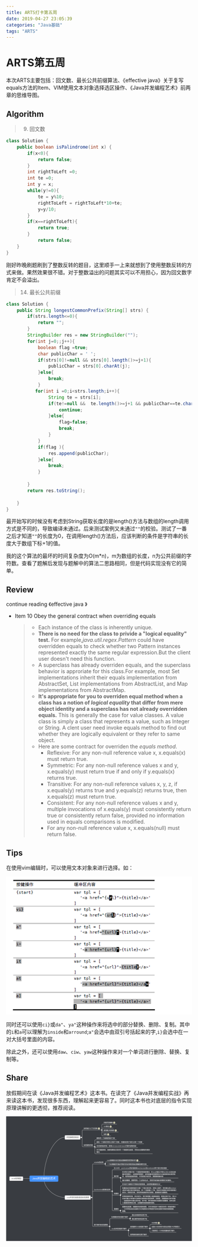 ```yaml
---
title: ARTS打卡第五周
date: 2019-04-27 23:05:39
categories: "Java基础"
tags: "ARTS"
---
```


# ARTS第五周

本次ARTS主要包括：回文数、最长公共前缀算法、《effective java》关于复写equals方法的Item、VIM使用文本对象选择选区操作、《Java并发编程艺术》前两章的思维导图。

<!--more-->

## Algorithm

> 9. 回文数

```java
class Solution {
    public boolean isPalindrome(int x) {
        if(x<0){
            return false;
        }
        int rightToLeft =0;
        int te =0;
        int y = x;
        while(y!=0){
            te = y%10;
            rightToLeft = rightToLeft*10+te;
            y=y/10;
        }
        if(x==rightToLeft){
            return true;
        }
            return false;
    }
}
```

刚好昨晚刷题刷到了整数反转的题目，这里顺手一上来就想到了使用整数反转的方式来做。果然效果很不错。对于整数溢出的问题其实可以不用担心，因为回文数字肯定不会溢出。

> 14. 最长公共前缀

```java
class Solution {
    public String longestCommonPrefix(String[] strs) {
        if(strs.length<=0){
            return "";
        }
        StringBuilder res = new StringBuilder("");
        for(int j=0;;j++){
            boolean flag =true;
            char publicChar = ' ';
            if(strs[0]!=null && strs[0].length()>=j+1){
                publicChar = strs[0].charAt(j);
            }else{
                break;
            }
           for(int i =0;i<strs.length;i++){
                String te = strs[i];
                if(te!=null &&  te.length()>=j+1 && publicChar==te.charAt(j)){
                    continue;
                }else{
                    flag=false;
                    break;
                }
            }
            if(flag ){
                res.append(publicChar);
            }else{
                break;
            }
            
        }
        return res.toString();
        
    }
}
```

最开始写的时候没有考虑到String获取长度的是length()方法与数组的length调用方式是不同的，导致编译未通过。后来测试案例又未通过`""`的校验。测试了一番之后才知道`""`的长度为0，在调用length()方法后，应该判断的条件是字符串的长度大于数组下标+1的值。

我的这个算法的最坏的时间复杂度为O(m*n)，m为数组的长度，n为公共前缀的字符数。查看了题解后发现与题解中的算法二思路相同，但是代码实现没有它的简单。

## Review

continue reading 《effective java 》

- Item 10 Obey the general contract when overriding equals

  > - Each instance of the class is inherently unique.
  > - **There is no need for the class to privide a "logical equality" test.** For example,*java.util.regex.Pattern* could have overridden equals to check whether two Pattern instances represented exactly the same regular expression.But the client user doesn't need this function.
  > - A superclass has already overriden equals, and the superclass behavior is approriate for this class.For example, most Set implementations inherit their equals implementation from AbstractSet, List implementations from AbstractList, and Map implementations from AbstractMap.
  > - **It's  appropriate for you to overriden equal method when a class has a notion of *logical equality* that differ from mere object identity and a superclass has not already overridden equals.** This is generally the case for value classes. A value class is simply a class that represents a value, such as Integer or String. A clent user need invoke equals method to find out whether they are logically equivalent or they refer to same object.
  > - Here are some contract for overriden the *equals method*. 
  >   - Reflexive: For any non-null reference value x, x.equals(x) must return true.
  >   - Symmetric: For any non-null reference values x and y, x.equals(y) must return true if and only if y.equals(x) returns true.
  >   - Transitive: For any non-null reference values x, y, z, if x.equals(y) returns true and y.equals(z) returns true, then x.equals(z) must return true.
  >   - Consistent: For any non-null reference values x and y, multiple invocations of x.equals(y) must consistently return true or consistently return false, provided no information used in equals comparisons is modified.
  >   - For any non-null reference value x, x.equals(null) must return false.

## Tips

在使用vim编辑时，可以使用文本对象来进行选择。如：

![](ARTS-5\微信截图_20190505222619.png)

同时还可以使用`ci}`或`da"`、`ya"`这种操作来将选中的部分替换、删除、复制。其中的`i`和`a`可以理解为`inside`和`arround`;`a"`会选中由双引号括起来的字,`i}`会选中在一对大括号里面的内容。

除此之外，还可以使用`daw`、`ciw`、`yaw`这种操作来对一个单词进行删除、替换、复制等。

## Share

放假期间在读《Java并发编程艺术》这本书。在读完了《Java并发编程实战》再来读这本书，发现很多东西，理解起来更容易了。同时这本书也对底层的指令实现原理讲解的更透彻，推荐阅读。

![](ARTS-5\Java并发编程的艺术.png)





